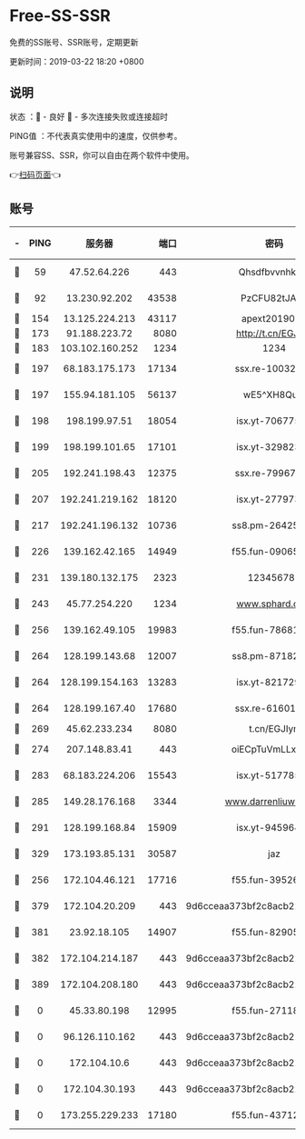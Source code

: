 # Free-SS-SSR

免费的SS账号、SSR账号，定期更新

更新时间：2019-03-22 18:20 +0800

## 说明

状态     ：🙂 - 良好 🙁 - 多次连接失败或连接超时

PING值   ：不代表真实使用中的速度，仅供参考。

账号兼容SS、SSR，你可以自由在两个软件中使用。

👉[扫码页面](https://liesauer.github.io/Free-SS-SSR/)👈

## 账号

|-|PING|服务器|端口|密码|加密方式|区域|
|:----:|:----:|:-----:|-----:|:----:|:----:|:----:|
|🙂|59|47.52.64.226|443|Qhsdfbvvnhkm1|aes-256-cfb|HK|
|🙂|92|13.230.92.202|43538|PzCFU82tJAdZ|aes-256-cfb|JP|
|🙂|154|13.125.224.213|43117|apext2019005|chacha20|KR|
|🙂|173|91.188.223.72|8080|http://t.cn/EGJIyrl|rc4-md5|RU|
|🙂|183|103.102.160.252|1234|1234|rc4-md5|JP|
|🙂|197|68.183.175.173|17134|ssx.re-10032791|aes-256-cfb|US|
|🙂|197|155.94.181.105|56137|wE5^XH8Quw|aes-256-cfb|US|
|🙂|198|198.199.97.51|18054|isx.yt-70677561|aes-256-cfb|US|
|🙂|199|198.199.101.65|17101|isx.yt-32982313|aes-256-cfb|US|
|🙂|205|192.241.198.43|12375|ssx.re-79967299|aes-256-cfb|US|
|🙂|207|192.241.219.162|18120|isx.yt-27797357|aes-256-cfb|US|
|🙂|217|192.241.196.132|10736|ss8.pm-26425369|aes-256-cfb|US|
|🙂|226|139.162.42.165|14949|f55.fun-09065498|aes-256-cfb|SG|
|🙂|231|139.180.132.175|2323|123456789|aes-256-cfb|SG|
|🙂|243|45.77.254.220|1234|www.sphard.com|aes-256-cfb|SG|
|🙂|256|139.162.49.105|19983|f55.fun-78681793|aes-256-cfb|SG|
|🙂|264|128.199.143.68|12007|ss8.pm-87182779|aes-256-cfb|SG|
|🙂|264|128.199.154.163|13283|isx.yt-82172989|aes-256-cfb|SG|
|🙂|264|128.199.167.40|17680|ssx.re-61601620|aes-256-cfb|SG|
|🙂|269|45.62.233.234|8080|t.cn/EGJIyrl|rc4-md5|CA|
|🙂|274|207.148.83.41|443|oiECpTuVmLLxk4Ts|aes-256-cfb|AU|
|🙂|283|68.183.224.206|15543|isx.yt-51778566|aes-256-cfb|SG|
|🙂|285|149.28.176.168|3344|www.darrenliuwei.com|aes-256-cfb|AU|
|🙂|291|128.199.168.84|15909|isx.yt-94596465|aes-256-cfb|SG|
|🙂|329|173.193.85.131|30587|jaz|aes-256-cfb|US|
|🙂|256|172.104.46.121|17716|f55.fun-39526771|aes-256-cfb|SG|
|🙁|379|172.104.20.209|443|9d6cceaa373bf2c8acb22e60b6a58be6|aes-256-cfb|US|
|🙁|381|23.92.18.105|14907|f55.fun-82905672|aes-256-cfb|US|
|🙁|382|172.104.214.187|443|9d6cceaa373bf2c8acb22e60b6a58be6|aes-256-cfb|US|
|🙁|389|172.104.208.180|443|9d6cceaa373bf2c8acb22e60b6a58be6|aes-256-cfb|US|
|🙁|0|45.33.80.198|12995|f55.fun-27118272|aes-256-cfb|US|
|🙁|0|96.126.110.162|443|9d6cceaa373bf2c8acb22e60b6a58be6|aes-256-cfb|US|
|🙁|0|172.104.10.6|443|9d6cceaa373bf2c8acb22e60b6a58be6|aes-256-cfb|US|
|🙁|0|172.104.30.193|443|9d6cceaa373bf2c8acb22e60b6a58be6|aes-256-cfb|US|
|🙁|0|173.255.229.233|17180|f55.fun-43712198|aes-256-cfb|US|
